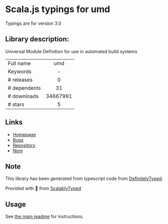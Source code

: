 
# Scala.js typings for umd

Typings are for version 3.0

## Library description:
Universal Module Definition for use in automated build systems

|                    |                 |
| ------------------ | :-------------: |
| Full name          | umd |
| Keywords           | - |
| # releases         | 0 |
| # dependents       | 31 |
| # downloads        | 34667991 |
| # stars            | 5 |

## Links
- [Homepage](https://github.com/ForbesLindesay/umd#readme)
- [Bugs](https://github.com/ForbesLindesay/umd/issues)
- [Repository](https://github.com/ForbesLindesay/umd)
- [Npm](https://www.npmjs.com/package/umd)
    


## Note
This library has been generated from typescript code from [DefinitelyTyped](https://definitelytyped.org).

Provided with :purple_heart: from [ScalablyTyped](https://github.com/oyvindberg/ScalablyTyped)

## Usage
See [the main readme](../../readme.md) for instructions.


